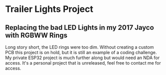# Trailer Lights Project
## Replacing the bad LED Lights in my 2017 Jayco with RGBWW Rings
  Long story short, the LED rings were too dim. Without creating a custom PCB this project is on hold, but it is still an example of a coding challenge. My private ESP32 project is much further along but would need an NDA for access. It's a personal project that is unreleased, feel free to contact me for access. 
